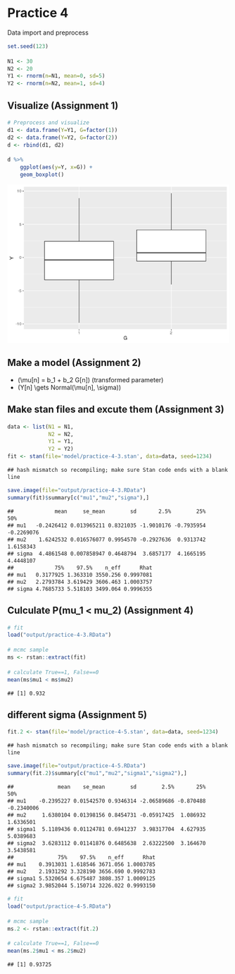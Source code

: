 Practice 4
================

Data import and preprocess

``` r
set.seed(123)

N1 <- 30
N2 <- 20
Y1 <- rnorm(n=N1, mean=0, sd=5)
Y2 <- rnorm(n=N2, mean=1, sd=4)
```

## Visualize (Assignment 1)

``` r
# Preprocess and visualize
d1 <- data.frame(Y=Y1, G=factor(1))
d2 <- data.frame(Y=Y2, G=factor(2))
d <- rbind(d1, d2)

d %>%
    ggplot(aes(y=Y, x=G)) +
    geom_boxplot()
```

![](practice-4_files/figure-gfm/unnamed-chunk-2-1.png)<!-- -->

## Make a model (Assignment 2)

  - \(\mu[n] = b_1 + b_2 G[n]\) (transformed parameter)
  - \(Y[n] \gets Normal(\mu[n], \sigma)\)

## Make stan files and excute them (Assignment 3)

``` r
data <- list(N1 = N1,
             N2 = N2,
             Y1 = Y1,
             Y2 = Y2)
fit <- stan(file='model/practice-4-3.stan', data=data, seed=1234)
```

    ## hash mismatch so recompiling; make sure Stan code ends with a blank line

``` r
save.image(file="output/practice-4-3.RData")
summary(fit)$summary[c("mu1","mu2","sigma"),]
```

    ##             mean     se_mean        sd       2.5%        25%        50%
    ## mu1   -0.2426412 0.013965211 0.8321035 -1.9010176 -0.7935954 -0.2269076
    ## mu2    1.6242532 0.016576077 0.9954570 -0.2927636  0.9313742  1.6158343
    ## sigma  4.4861548 0.007858947 0.4648794  3.6857177  4.1665195  4.4448107
    ##             75%    97.5%    n_eff      Rhat
    ## mu1   0.3177925 1.363310 3550.256 0.9997081
    ## mu2   2.2793784 3.619429 3606.463 1.0003757
    ## sigma 4.7685733 5.518103 3499.064 0.9996355

## Culculate P(mu\_1 \< mu\_2) (Assignment 4)

``` r
# fit
load("output/practice-4-3.RData")

# mcmc sample
ms <- rstan::extract(fit)

# calculate True==1, False==0
mean(ms$mu1 < ms$mu2)
```

    ## [1] 0.932

## different sigma (Assignment 5)

``` r
fit.2 <- stan(file='model/practice-4-5.stan', data=data, seed=1234)
```

    ## hash mismatch so recompiling; make sure Stan code ends with a blank line

``` r
save.image(file="output/practice-4-5.RData")
summary(fit.2)$summary[c("mu1","mu2","sigma1","sigma2"),]
```

    ##              mean    se_mean        sd        2.5%       25%        50%
    ## mu1    -0.2395227 0.01542570 0.9346314 -2.06589686 -0.870488 -0.2340006
    ## mu2     1.6380104 0.01398156 0.8454731 -0.05917425  1.086932  1.6336501
    ## sigma1  5.1189436 0.01124781 0.6941237  3.98317704  4.627935  5.0389683
    ## sigma2  3.6283112 0.01141876 0.6485638  2.63222500  3.164670  3.5438581
    ##              75%    97.5%    n_eff      Rhat
    ## mu1    0.3913031 1.618546 3671.056 1.0003785
    ## mu2    2.1931292 3.328190 3656.690 0.9992783
    ## sigma1 5.5320654 6.675487 3808.357 1.0009125
    ## sigma2 3.9852044 5.150714 3226.022 0.9993150

``` r
# fit
load("output/practice-4-5.RData")

# mcmc sample
ms.2 <- rstan::extract(fit.2)

# calculate True==1, False==0
mean(ms.2$mu1 < ms.2$mu2)
```

    ## [1] 0.93725
